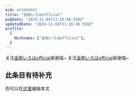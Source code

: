 ```yaml
---
mid: 441666962
title: "金剛いろはofficial"
pubDate: "2024-11-04T11:26:46.550Z"
updatedDate: "2024-11-04T11:26:46.550Z"
profile:
  {
    Nickname: ["金剛いろはofficial"],
  }
---
```


关注[金剛いろはofficial](https://space.bilibili.com/441666962)谢谢喵~ 关注[金剛いろはofficial](https://space.bilibili.com/441666962)谢谢喵~

## 此条目有待补充
你可以在[这里](https://github.com/Yuhanawa/VTuber.ICU/edit/master/src/content/v/金剛いろはofficial/index.md)编辑本文
